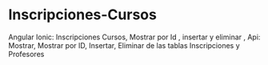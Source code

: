 # Inscripciones-Cursos
Angular Ionic: Inscripciones Cursos, Mostrar por Id , insertar y eliminar    , Api: Mostrar, Mostrar por ID, Insertar, Eliminar de las tablas Inscripciones y Profesores 
